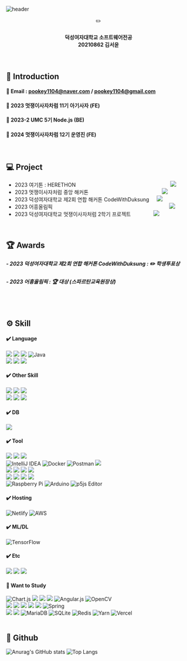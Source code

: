 
![header](https://capsule-render.vercel.app/api?type=waving&color=0:dfd3e4,100:9fd7d3&height=200&section=header&text=SeoYoon's%20Github&fontSize=45&fontAlign=26&fontAlignY=36)

<div align="center">
✏️<br>
<h4>덕성여자대학교 소프트웨어전공<br>
20210862 김서윤</h4>
</div>
<br>

## 📒 Introduction
#### 📌 Email : pookey1104@naver.com / pookey1104@gmail.com
#### 📌 2023 멋쟁이사자차럼 11기 아기사자 (FE)
#### 📌 2023-2 UMC 5기 Node.js (BE)
#### 📌 2024 멋쟁이사자차럼 12기 운영진 (FE)
<br>

## 💻 Project
- 2023 여기톤 : HERETHON⠀⠀⠀⠀⠀⠀⠀⠀⠀⠀⠀⠀⠀⠀⠀⠀⠀ ⠀⠀⠀ ⠀⠀     ⠀⠀<a href="https://github.com/pookey1104/Herethon-1.git"><img src="https://img.shields.io/badge/ANDO-1C4747?style=badge&logo=github&logoColor=white"></a>
- 2023 멋쟁이사자처럼 중앙 해커톤⠀⠀⠀⠀⠀⠀⠀⠀⠀ ⠀ ⠀ ⠀⠀⠀⠀⠀⠀  ⠀<a href="https://github.com/pookey1104/Savior.git"><img src="https://img.shields.io/badge/Savior-412E27?style=badge&logo=github&logoColor=white"></a>
- 2023 덕성여자대학교 제2회 연합 해커톤 CodeWithDuksung⠀⠀<a href="https://github.com/pookey1104/2023-CodeWithDS-04.git"><img src="https://img.shields.io/badge/졸업을도와조-8F183E?style=badge&logo=github&logoColor=white"></a>
- 2023 어흥올림픽⠀⠀⠀⠀⠀⠀⠀⠀⠀⠀⠀⠀⠀⠀⠀⠀ ⠀ ⠀ ⠀ ⠀ ⠀ ⠀⠀⠀ ⠀⠀     ⠀⠀<a href="https://github.com/pookey1104/AHEUNGTHON_Team_5.git"><img src="https://img.shields.io/badge/Teaming-297FFF?style=badge&logo=github&logoColor=white"></a>
- 2023 덕성여자대학교 멋쟁이사자처럼 2학기 프로젝트⠀⠀⠀⠀⠀⠀<a href="(https://github.com/pookey1104/ToTree.git"><img src="https://img.shields.io/badge/ToTree-465C38?style=badge&logo=github&logoColor=white"></a>
<br>

## 🏆 Awards
##### - 2023 덕성여자대학교 제2회 연합 해커톤 CodeWithDuksung : ✏️ 학생투표상
##### - 2023 어흥올림픽 : 🏆 대상 (스파르탄교육원장상)
<br> <br>

## ⚙️ Skill
#### ✔️ Language
<img src="https://img.shields.io/badge/c-A8B9CC?style=for-the-badge&logo=c&logoColor=white"> <img src="https://img.shields.io/badge/c++-00599C?style=for-the-badge&logo=c%2B%2B&logoColor=white"> <img src="https://img.shields.io/badge/python-3776AB?style=for-the-badge&logo=python&logoColor=white"> ![Java](https://img.shields.io/badge/java-%23ED8B00.svg?style=for-the-badge&logo=openjdk&logoColor=white) <br>
<img src="https://img.shields.io/badge/html5-E34F26?style=for-the-badge&logo=html5&logoColor=white"> <img src="https://img.shields.io/badge/css3-1572B6?style=for-the-badge&logo=css3&logoColor=white"> <img src="https://img.shields.io/badge/javascript-F7DF1E?style=for-the-badge&logo=javascript&logoColor=black"> 
<br>

#### ✔️ Other Skill
<img src="https://img.shields.io/badge/react-61DAFB?style=for-the-badge&logo=react&logoColor=white"> <img src="https://img.shields.io/badge/node.js-339933?style=for-the-badge&logo=nodedotjs&logoColor=white"> <img src="https://img.shields.io/badge/p5.js-ED225D?style=for-the-badge&logo=p5.js&logoColor=FFFFFF"> <br> <img src="https://img.shields.io/badge/jsp-2C2255?style=for-the-badge&logo=jsp&logoColor=white"> <img src="https://img.shields.io/badge/jquery-0769AD?style=for-the-badge&logo=jquery&logoColor=white"> <img src="https://img.shields.io/badge/django-092E20?style=for-the-badge&logo=django&logoColor=white">
<br>

#### ✔️ DB
<img src="https://img.shields.io/badge/mysql-4479A1?style=for-the-badge&logo=mysql&logoColor=white"> 

#### ✔️ Tool
<img src="https://img.shields.io/badge/VS Code-007ACC?style=for-the-badge&logo=visualstudiocode&logoColor=white"> <img src="https://img.shields.io/badge/visual studio-5C2D91?style=for-the-badge&logo=visualstudio&logoColor=white"> <img src="https://img.shields.io/badge/eclipse-2C2255?style=for-the-badge&logo=eclipseide&logoColor=white"> <br>
![IntelliJ IDEA](https://img.shields.io/badge/IntelliJ-000000.svg?style=for-the-badge&logo=intellij-idea&logoColor=white) ![Docker](https://img.shields.io/badge/docker-%230db7ed.svg?style=for-the-badge&logo=docker&logoColor=white) ![Postman](https://img.shields.io/badge/Postman-FF6C37?style=for-the-badge&logo=postman&logoColor=white) <img src="https://img.shields.io/badge/linux-FCC624?style=for-the-badge&logo=linux&logoColor=black"> <br>
<img src="https://img.shields.io/badge/pycharm-000000?style=for-the-badge&logo=pycharm&logoColor=white"> <img src="https://img.shields.io/badge/anaconda-44A833?style=for-the-badge&logo=anaconda&logoColor=white"> <img src="https://img.shields.io/badge/jupyter-F37626?style=for-the-badge&logo=jupyter&logoColor=white"> <img src="https://img.shields.io/badge/vmware-607078?style=for-the-badge&logo=vmware&logoColor=white"> <br>
<img src="https://img.shields.io/badge/android studio-3DDC84?style=for-the-badge&logo=androidstudio&logoColor=white"> <img src="https://img.shields.io/badge/github-181717?style=for-the-badge&logo=github&logoColor=white"> <img src="https://img.shields.io/badge/git-F05032?style=for-the-badge&logo=git&logoColor=white"> <img src="https://img.shields.io/badge/figma-F24E1E?style=for-the-badge&logo=figma&logoColor=white"> <br>
![Raspberry Pi](https://img.shields.io/badge/-RaspberryPi-C51A4A?style=for-the-badge&logo=Raspberry-Pi) ![Arduino](https://img.shields.io/badge/-Arduino-00979D?style=for-the-badge&logo=Arduino&logoColor=white) ![p5js Editor](https://img.shields.io/badge/p5.js_Editor-ED225D?style=for-the-badge&logo=p5.js&logoColor=FFFFFF)
<br>

#### ✔️ Hosting
![Netlify](https://img.shields.io/badge/netlify-%23000000.svg?style=for-the-badge&logo=netlify&logoColor=#00C7B7) ![AWS](https://img.shields.io/badge/Amazon_Web_Services-%23FF9900.svg?style=for-the-badge&logo=amazon-aws&logoColor=white)
<br>

#### ✔️ ML/DL
![TensorFlow](https://img.shields.io/badge/TensorFlow-%23FF6F00.svg?style=for-the-badge&logo=TensorFlow&logoColor=white)

#### ✔️ Etc
<a href="https://upbeat-brand-98c.notion.site/Portfolio-75823044eb224815aa777d6dd8805290?pvs=4"><img src="https://img.shields.io/badge/notion-000000?style=for-the-badge&logo=notion&logoColor=white"></a> <img src="https://img.shields.io/badge/discord-5865F2?style=for-the-badge&logo=discord&logoColor=white"> <a href="https://www.instagram.com/may_020503/"><img src="https://img.shields.io/badge/instagram-E4405F?style=for-the-badge&logo=instagram&logoColor=white"></a>
<br>

#### 🌱 Want to Study
![Chart.js](https://img.shields.io/badge/chart.js-F5788D.svg?style=for-the-badge&logo=chart.js&logoColor=white) <img src="https://img.shields.io/badge/NextJS-black.svg?style=for-the-badge&logo=next.js&logoColor=white"> <img src="https://img.shields.io/badge/vuejs-%2335495e.svg?style=for-the-badge&logo=vuedotjs&logoColor=%234FC08D"> <img src="https://img.shields.io/badge/threejs-black?style=for-the-badge&logo=three.js&logoColor=white"> 	![Angular.js](https://img.shields.io/badge/angularjs-%23E23237.svg?style=for-the-badge&logo=angularjs&logoColor=white) ![OpenCV](https://img.shields.io/badge/opencv-%23white.svg?style=for-the-badge&logo=opencv&logoColor=white) <br>
<img src="https://img.shields.io/badge/SASS-hotpink.svg?style=for-the-badge&logo=SASS&logoColor=white"> <img src="https://img.shields.io/badge/tailwindcss-%2338B2AC.svg?style=for-the-badge&logo=tailwind-css&logoColor=white"> <img src="https://img.shields.io/badge/typescript-3178C6?style=for-the-badge&logo=typescript&logoColor=white"> <img src="https://img.shields.io/badge/kotlin-%237F52FF.svg?style=for-the-badge&logo=kotlin&logoColor=white"> <img src="https://img.shields.io/badge/json-000000?style=for-the-badge&logo=json&logoColor=white"> ![Spring](https://img.shields.io/badge/spring-%236DB33F.svg?style=for-the-badge&logo=spring&logoColor=white)
<br>
<img src="https://img.shields.io/badge/firebase-%23039BE5.svg?style=for-the-badge&logo=firebase"> <img src="https://img.shields.io/badge/MongoDB-%234ea94b.svg?style=for-the-badge&logo=mongodb&logoColor=white"> ![MariaDB](https://img.shields.io/badge/MariaDB-003545?style=for-the-badge&logo=mariadb&logoColor=white) ![SQLite](https://img.shields.io/badge/sqlite-%2307405e.svg?style=for-the-badge&logo=sqlite&logoColor=white) ![Redis](https://img.shields.io/badge/redis-%23DD0031.svg?style=for-the-badge&logo=redis&logoColor=white) ![Yarn](https://img.shields.io/badge/yarn-%232C8EBB.svg?style=for-the-badge&logo=yarn&logoColor=white) ![Vercel](https://img.shields.io/badge/vercel-%23000000.svg?style=for-the-badge&logo=vercel&logoColor=white)
<br><br>

## 💬 Github
![Anurag's GitHub stats](https://github-readme-stats.vercel.app/api?username=pookey1104&show_icons=true&theme=buefy)
![Top Langs](https://github-readme-stats.vercel.app/api/top-langs/?username=pookey1104&layout=compact&theme=buefy)
